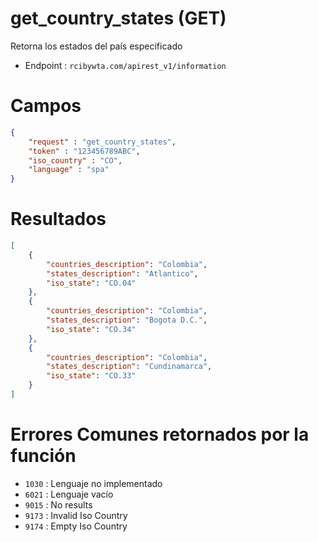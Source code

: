 # get_country_states (GET)

Retorna los estados del país especificado

* Endpoint : ```rcibywta.com/apirest_v1/information```

# Campos

```JSON
{
    "request" : "get_country_states",
    "token" : "123456789ABC",
    "iso_country" : "CO",
    "language" : "spa"
}
```

# Resultados

```JSON
[
    {
        "countries_description": "Colombia",
        "states_description": "Atlantico",
        "iso_state": "CO.04"
    },
    {
        "countries_description": "Colombia",
        "states_description": "Bogota D.C.",
        "iso_state": "CO.34"
    },
    {
        "countries_description": "Colombia",
        "states_description": "Cundinamarca",
        "iso_state": "CO.33"
    }
]
```

# Errores Comunes retornados por la función

* ```1030``` : Lenguaje no implementado
* ```6021``` : Lenguaje vacío
* ```9015``` : No results
* ```9173``` : Invalid Iso Country
* ```9174``` : Empty Iso Country